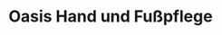 ---
title: "Oasis Hand und Fußpflege"
url: /persenbeug-gottsdorf/oasis-hand-und-fusspflege/
shop: Kosmetik
---